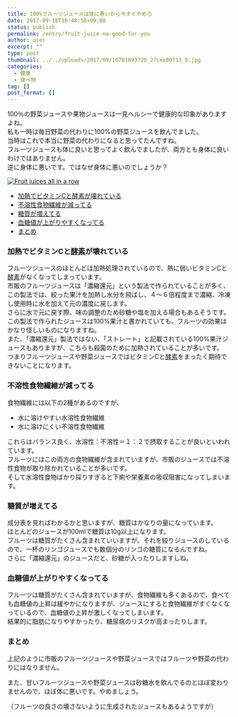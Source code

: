 ```yaml
---
title: 100%フルーツジュースは体に悪いから今すぐやめろ
date: 2017-09-18T16:48:58+09:00
status: publish
permalink: /entry/fruit-juice-no-good-for-you
author: user
excerpt: ""
type: post
thumbnail: ../../uploads/2017/09/16781893720_27cee00713_b.jpg
categories:
  - 健康
  - 食べ物
tag: []
post_format: []
---
```


100％の野菜ジュースや果物ジュースは一見ヘルシーで健康的な印象がありますよね。  
私も一時は毎日野菜の代わりに100%の野菜ジュースを飲んでました。  
当時はこれで本当に野菜の代わりになると思ってたんですね。  
フルーツジュースも体に良いと思ってよく飲んでましたが、両方とも身体に良いわけではありません。  
逆に身体に悪いです。ではなぜ身体に悪いのでしょうか？

[![Fruit juices all in a row](https://farm9.staticflickr.com/8712/16781893720_27cee00713_b.jpg)](https://www.flickr.com/photos/cjtrigg/16781893720/ "Fruit juices all in a row by Catherine Sharman, on Flickr")

<script async="" charset="utf-8" src="https://embedr.flickr.com/assets/client-code.js"></script>

- [加熱でビタミンCと酵素が壊れている](#%E5%8A%A0%E7%86%B1%E3%81%A7%E3%83%93%E3%82%BF%E3%83%9F%E3%83%B3C%E3%81%A8%E9%85%B5%E7%B4%A0%E3%81%8C%E5%A3%8A%E3%82%8C%E3%81%A6%E3%81%84%E3%82%8B)
- [不溶性食物繊維が減ってる](#%E4%B8%8D%E6%BA%B6%E6%80%A7%E9%A3%9F%E7%89%A9%E7%B9%8A%E7%B6%AD%E3%81%8C%E6%B8%9B%E3%81%A3%E3%81%A6%E3%82%8B)
- [糖質が増えてる](#%E7%B3%96%E8%B3%AA%E3%81%8C%E5%A2%97%E3%81%88%E3%81%A6%E3%82%8B)
- [血糖値が上がりやすくなってる](#%E8%A1%80%E7%B3%96%E5%80%A4%E3%81%8C%E4%B8%8A%E3%81%8C%E3%82%8A%E3%82%84%E3%81%99%E3%81%8F%E3%81%AA%E3%81%A3%E3%81%A6%E3%82%8B)
- [まとめ](#%E3%81%BE%E3%81%A8%E3%82%81)

### 加熱でビタミンCと[酵素](http://d.hatena.ne.jp/keyword/%B9%DA%C1%C7)が壊れている

フルーツジュースのほとんどは加熱処理されているので、熱に弱いビタミンCと[酵素](http://d.hatena.ne.jp/keyword/%B9%DA%C1%C7)がなくなってしまっています。  
市販のフルーツジュースは「濃縮還元」という製法で作られていることが多く、この製法では、絞った果汁を加熱し水分を飛ばし、４～６倍程度まで濃縮、冷凍し使用時に水を加えて元の濃度に戻します。  
さらに水で元に戻す際、味の調整のため砂糖や塩を加える場合もあるそうです。  
この製法で作られたジュースは100%果汁と書かれていても、フルーツの効果はかなり怪しいものになりますね。  
また、「濃縮還元」製法ではない、「ストレート」と記載されている100%果汁ジュースもありますが、こちらも殺菌のために加熱されていることが多いです。  
つまりフルーツジュースや野菜ジュースではビタミンCと[酵素](http://d.hatena.ne.jp/keyword/%B9%DA%C1%C7)をまったく期待できないことになります。

### 不溶性食物繊維が減ってる

食物繊維には以下の2種があるのですが、

- 水に溶けやすい水溶性食物繊維
- 水に溶けにくい不溶性食物繊維

これらはバランス良く、水溶性：不溶性＝１：２で摂取することが良いといわれています。  
フルーツにはこの両方の食物繊維が含まれていますが、市販のジュースでは不溶性食物が取り除かれていることが多いです。  
そして水溶性食物ばかり採りすぎると下痢や栄養素の吸収阻害になってしまいます。

### 糖質が増えてる

成分表を見ればわかるかと思いますが、糖質はかなりの量になっています。  
ほとんどのジュースが100mlで糖質は10g以上になります。  
フルーツは糖質がたくさん含まれていいますが、それを絞りジュースのしているので、一杯のリンゴジュースでも数個分のリンゴの糖質になるんですね。  
さらに「濃縮還元」のジュースだと、砂糖が入ったりしますしね。

### 血糖値が上がりやすくなってる

フルーツは糖質がたくさん含まれていますが、食物繊維も多くあるので、食べても血糖値の上昇は緩やかになりますが、ジュースにすると食物繊維がすくなくなっているので、血糖値の上昇が激しくなってしまいます。  
結果的に脂肪になりやすかったり、糖尿病のリスクが高まったりします。

### まとめ

上記のように市販のフルーツジュースや野菜ジュースではフルーツや野菜の代わりにはなりません。

また、甘いフルーツジュースや野菜ジュースは砂糖水を飲んでるのとほぼ変わりませんので、ほぼ体に悪いです。やめましょう。

（フルーツの良さの壊さないように生成されたジュースもあるようですが）

